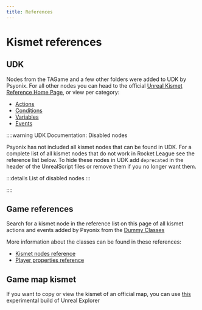 ```yaml
---
title: References
---
```

# Kismet references

## UDK

Nodes from the TAGame and a few other folders were added to UDK by Psyonix. For all other nodes you can head to the official [Unreal Kismet Reference Home Page](https://docs.unrealengine.com/udk/Three/KismetReference.html#Unreal%20Kismet%20Reference), or view per category:

- [Actions](https://docs.unrealengine.com/udk/Three/KismetReference.html#Actions)
- [Conditions](https://docs.unrealengine.com/udk/Three/KismetReference.html#Conditions)
- [Variables](https://docs.unrealengine.com/udk/Three/KismetReference.html#Variables)
- [Events](https://docs.unrealengine.com/udk/Three/KismetReference.html#Events)

::::warning UDK Documentation: Disabled nodes

Psyonix has not included all kismet nodes that can be found in UDK. For a complete list of all kismet nodes that do not work in Rocket League see the reference list below. To hide these nodes in UDK add `deprecated` in the header of the UnrealScript files or remove them if you no longer want them.

:::details List of disabled nodes
<KismetUpdatedList state="deleted"/>
:::

::::

## Game references

Search for a kismet node in the reference list on this page of all kismet actions and events added by Psyonix from the [Dummy Classes](https://github.com/RocketLeagueMapmaking/RL-Dummy-Classes)

More information about the classes can be found in these references:

- [Kismet nodes reference](./../../resources/references/kismet/nodes.md)
- [Player properties reference](./../../resources/references/kismet/player.md)

## Game map kismet

If you want to copy or view the kismet of an official map, you can use [this](https://discord.com/channels/711882968200904715/713071168331972699/973280162483425290) experimental build of Unreal Explorer
